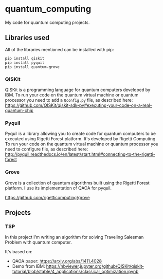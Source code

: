 # quantum_computing
My code for quantum computing projects.

## Libraries used

All of the libraries mentioned can be installed with pip:

    pip install qiskit
    pip install pyquil
    pip install quantum-grove

### QISKit

QISKit is a programming language for quantum computers developed by IBM.
To run your code on the quantum virtual machine or quantum processor you need to add a `Qconfig.py` file, as described here:
https://github.com/QISKit/qiskit-sdk-py#executing-your-code-on-a-real-quantum-chip

### Pyquil

Pyquil is a library allowing you to create code for quantum computers to be executed using Rigetti Forest platform. It's developed by Rigetti Computing.
To run your code on the quantum virtual machine or quantum processor you need to configure file, as described here:
http://pyquil.readthedocs.io/en/latest/start.html#connecting-to-the-rigetti-forest

### Grove

Grove is a collection of quantum algorithms built using the Rigetti Forest platform. I use its implementation of QAOA for pyquil.

https://github.com/rigetticomputing/grove

## Projects

### TSP

In this project I'm writing an algorithm for solving Traveling Salesman Problem with quantum computer.

It's based on: 

- QAOA paper: https://arxiv.org/abs/1411.4028
- Demo from IBM: https://nbviewer.jupyter.org/github/QISKit/qiskit-tutorial/blob/stable/4_applications/classical_optimization.ipynb

